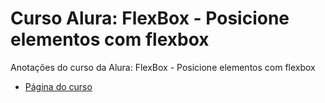 # Curso Alura: FlexBox - Posicione elementos com flexbox

Anotações do curso da Alura: FlexBox - Posicione elementos com flexbox

- [Página do curso](https://cursos.alura.com.br/course/posicione-elementos-com-flexbox)
